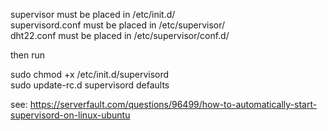 supervisor must be placed in /etc/init.d/  \
supervisord.conf must be placed in /etc/supervisor/ \
dht22.conf must be placed in /etc/supervisor/conf.d/ 

then run 

sudo chmod +x /etc/init.d/supervisord \
sudo update-rc.d supervisord defaults 

see: https://serverfault.com/questions/96499/how-to-automatically-start-supervisord-on-linux-ubuntu 

